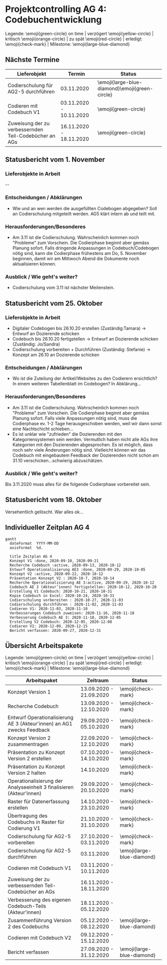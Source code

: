 # Projektcontrolling AG 4: Codebuchentwicklung


Legende: \emoji{green-circle} on time | verzögert \emoji{yellow-circle} | kritisch \emoji{orange-circle} | zu spät \emoji{red-circle} | erledigt: \emoji{check-mark} | Milestone: \emoji{large-blue-diamond}

## Nächste Termine

<!-- erledigte Zeilen  hier einfügen 
| Termin | Lieferobjekt | Status |
| Operationalisierung der Analyseeinheit 3 finalisieren (Akteur'innen) | 20.10.2020|\emoji{large-blue-diamond} \emoji{green-circle} 
| Raster für Datenerfassung erstellen | 23.10.2020 | \emoji{green-circle} |
| Übertragung des Codebuchs in Raster für Codierung V1 | 31.10.2020  |\emoji{green-circle}
| Codierschulung für AG2-5 vorbereiten | 03.11.2020 | \emoji{green-circle}
-->

| Lieferobjekt | Termin | Status |
| -------- | -------- | -------- | 
| Codierschulung für AG2-5 durchführen | 03.11.2020 | \emoji{large-blue-diamond}\emoji{green-circle}|
| Codieren mit Codebuch V1 | 03.11.2020 - 10.11.2020| \emoji{green-circle}|
| Zuweisung der zu verbessernden Teil-Codebücher an AGs | 16.11.2020 - 18.11.2020|\emoji{green-circle} |

<!--  NEUE ZEILEN OBEN REINKOPIEREN
Ihr könnt sie unten aus der Tabelle mit den Arbeitspaketen rauskopieren und oben einfügen
-->



## Statusbericht vom 1. November

### Lieferobjekte in Arbeit
--
### Entscheidungen / Abklärungen
<!-- Was war zu entscheiden / abzuklären, mit wem.  -->
* Wie und an wen werden die ausgefüllten Codebogen abgegeben? Soll an Codierschulung mitgeteilt werden. AG5 klärt intern ab und teilt mit.

### Herausforderungen/Besonderes
<!-- speziell Erwähnenswertes | Abhängigkeiten von anderen AGs-->
* Am 3.11 ist die Codierschulung. Wahrscheinlich kommen noch "Probleme" zum Vorschein. Die Codierphase beginnt aber gemäss Planung sofort. Falls dringende Anpassungen in Codebuch/Codebogen nötig sind, kann die Codierphase frühestens am Do, 5. November beginnen, damit wir am Mittwoch Abend die Dokumente noch aktualisieren können.
### Ausblick / Wie geht's weiter?
<!-- Was kommt als nächstes? | kommende Arbeitspakete -->
* Codierschulung vom 3.11 ist nächster Meilenstein.




<!-- Bitte jeweils den neusten zuoberst einfügen -->

## Statusbericht vom 25. Oktober
### Lieferobjekte in Arbeit

<!-- Was zu erledigen war. Wo ihr dran seid -->
- Digitaler Codebogen bis 26.10.20 erstellen (Zuständig:Tamara) -> Entwurf an Dozierende schicken
- Codebuch bis 26.10.20 fertigstellen -> Entwurf an Dozierende schicken (Zuständig: Jo/Sandra)
- Codierschulung vorbereiten + Durchführen (Zuständig: Stefanie) -> Konzept am 26.10 an Dozierende schicken

<!-- falls Tabellen benötigt werden
| Column 1 | Column 2 | Column 3 |
| -------- | -------- | -------- |
| Text     | Text     | Text     |

-->
### Entscheidungen / Abklärungen
<!-- Was war zu entscheiden / abzuklären, mit wem.  -->
* Wo ist die Zuteilung der Artikel/Websites zu den Codierern ersichtlich? In einem weiteren Tabellenblatt im Codebogen? In Abklärung...
### Herausforderungen/Besonderes
<!-- speziell Erwähnenswertes | Abhängigkeiten von anderen AGs-->
* Am 3.11 ist die Codierschulung. Wahrscheinlich kommen noch "Probleme" zum Vorschein. Die Codierphase beginnt aber gemäss Planung sofort. Falls viele Anpassungen nötig sind, muss die Codierphase ev. 1-2 Tage herausgeschoben werden, weil wir dann sonst eine Nachtschicht schieben...
* Es ist unklar wie "zufrieden" die Dozierenden mit den Kategoriensystemen sein werden. Vermutlich haben nicht alle AGs ihre Kategorien mit den Dozierenden abgesprochen. Es ist möglich, dass noch sehr viele Änderungen nötig sind. Vielleicht können wir das Codebuch mit eingebautem Feedback der Dozierenden nicht schon am 31.10 verschicken...schwierig abzuschätzen.
<!--Bitte die alten Bericht nicht löschen :) sondern einfach den aktuellen oben einfügen -->
### Ausblick / Wie geht's weiter?
<!-- Was kommt als nächstes? | kommende Arbeitspakete -->
Bis 3.11.2020 muss alles für die folgende Codierphase vorbereitet sein.



## Statusbericht vom 18. Oktober
Versehentlich gelöscht. War alles ok...




## Individueller Zeitplan AG 4
<!-- Dieses GANTT haben wir mit [mermaid](https://pad.gwdg.de/features?both#Mermaid) erstellt.-->
```mermaid
gantt
  dateFormat  YYYY-MM-DD
  axisFormat  %d.
 
  title Zeitplan AG 4
  Konzept V1 :done, 2020-09-10, 2020-09-21
  Recherche Codebuch :active, 2020-09-13, 2020-10-12
  Entwurf Operationalisierung AE3 :done, 2020-09-29, 2020-10-05
  Konzept V2 :active, 2020-09-22, 2020-10-12
  Präsentation Konzept V2 : 2020-10-7, 2020-10-14
  Recherche Operationalisierung AE 3:active, 2020-09-29, 2020-10-12
  Codebuch AE 3 (Akteur’innen) fertigstellen: 2020-10-12, 2020-10-20
  Erstellung V1 Codebuch: 2020-10-21, 2020-10-31
  Kopie Codebuch in Excel: 2020-10-24, 2020-10-31 
  Codierschulung vorbereiten : 2020-10-27, 2020-11-03
  Codierschulung durchführen : 2020-11-02, 2020-11-03
  Codieren V1: 2020-11-03, 2020-11-10
  Verbesserungen Codebuch zuweisen: 2020-11-16, 2020-11-18
  Verbesserung Codebuch AE 3: 2020-11-18, 2020-12-05
  Erstellung V2 Codebuch: 2020-12-05, 2020-12-08
  Codieren V2: 2020-12-09, 2020-12-15
  Bericht verfassen: 2020-09-27, 2020-12-31

```


## Übersicht Arbeitspakete
<!-- erledigte Zeilen löschen oder abhaken: \emoji{check-mark} -->

Legende: \emoji{green-circle} on time | verzögert \emoji{yellow-circle} | kritisch \emoji{orange-circle} | zu spät \emoji{red-circle} | erledigt: \emoji{check-mark} | Milestone: \emoji{large-blue-diamond}

| Arbeitspaket | Zeitraum | Status |
| ------------ | ----------- | ----- |
| Konzept Version 1 | 13.09.2020 - 21.09.2020 |\emoji{check-mark} |
| Recherche Codebuch | 13.09.2020 - 12.10.2020 | \emoji{check-mark}|
| Entwurf Operationalisierung AE 3 (Akteur'innen) an AG1 zwecks Feedback | 29.09.2020 - 05.10.2020 |\emoji{check-mark}  |
| Konzept Version 2 zusammentragen| 22.09.2020 - 12.10.2020 | \emoji{check-mark}|
| Präsentation zu Konzept Version 2 erstellen | 07.10.2020 - 14.10.2020| \emoji{check-mark}|
| Präsentation zu Konzept Version 2 halten | 14.10.2020 | \emoji{check-mark}|
| Operationalisierung der Analyseeinheit 3 finalisieren (Akteur'innen) | 29.09.2020 - 20.10.2020|\emoji{check-mark}|
| Raster für Datenerfassung erstellen | 14.10.2020 - 23.10.2020 | \emoji{check-mark} |
| Übertragung des Codebuchs in Raster für Codierung V1 | 21.10.2020 - 31.10.2020  |\emoji{check-mark}
| Codierschulung für AG2-5 vorbereiten | 27.10.2020 - 03.11.2020 | \emoji{check-mark}
| Codierschulung für AG2-5 durchführen | 03.11.2020 | \emoji{large-blue-diamond}|
| Codieren mit Codebuch V1 | 03.11.2020 - 10.11.2020| |
| Zuweisung der zu verbessernden Teil-Codebücher an AGs | 16.11.2020 - 18.11.2020| |
| Verbesserung des eigenen Codebuch-Teils (Akteur'innen) | 18.11.2020 - 05.12.2020| |
| Zusammenführung Version 2 des Codebuchs | 05.12.2020 - 08.12.2020 | \emoji{large-blue-diamond}|
| Codieren mit Codebuch V2| 09.12.2020 - 15.12.2020 | |
| Bericht verfassen| 27.09.2020 - 31.12.2020|\emoji{large-blue-diamond} |


